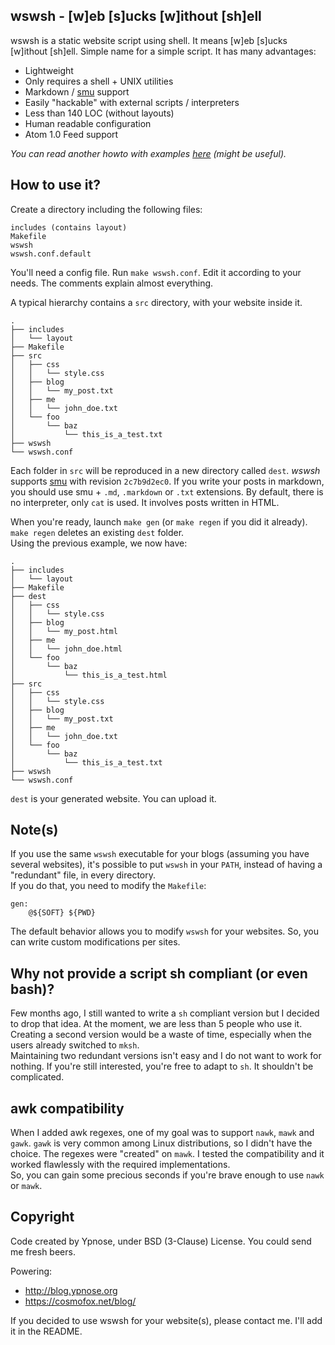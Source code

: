 wswsh - [w]eb [s]ucks [w]ithout [sh]ell
---------------------------------------

wswsh is a static website script using shell. It means [w]eb [s]ucks [w]ithout [sh]ell. Simple name for a simple script.
It has many advantages:

  * Lightweight
  * Only requires a shell + UNIX utilities
  * Markdown / [smu](https://github.com/Gottox/smu) support
  * Easily "hackable" with external scripts / interpreters
  * Less than 140 LOC (without layouts)
  * Human readable configuration
  * Atom 1.0 Feed support

*You can read another howto with examples [here](http://blog.ypnose.org/2013/blogging-shell.html) (might be useful).*

How to use it?
--------------

Create a directory including the following files:

	includes (contains layout)
	Makefile
	wswsh
	wswsh.conf.default

You'll need a config file. Run `make wswsh.conf`. Edit it according to your needs. The comments explain almost everything.  

A typical hierarchy contains a `src` directory, with your website inside it.

	.
	├── includes
	│   └── layout
	├── Makefile
	├── src
	│   ├── css
	│   │   └── style.css
	│   ├── blog
	│   │   └── my_post.txt
	│   ├── me
	│   │   └── john_doe.txt
	│   └── foo
	│       └── baz
	│           └── this_is_a_test.txt
	├── wswsh
	└── wswsh.conf

Each folder in `src` will be reproduced in a new directory called `dest`.
*wswsh* supports [smu](https://github.com/Gottox/smu) with revision `2c7b9d2ec0`. If you write your posts in markdown, you should use smu + `.md`, `.markdown` or `.txt` extensions.
By default, there is no interpreter, only `cat` is used. It involves posts written in HTML.

When you're ready, launch `make gen` (or `make regen` if you did it already). `make regen` deletes an existing `dest` folder.  
Using the previous example, we now have:

	.
	├── includes
	│   └── layout
	├── Makefile
	├── dest
	│   ├── css
	│   │   └── style.css
	│   ├── blog
	│   │   └── my_post.html
	│   ├── me
	│   │   └── john_doe.html
	│   └── foo
	│       └── baz
	│           └── this_is_a_test.html
	├── src
	│   ├── css
	│   │   └── style.css
	│   ├── blog
	│   │   └── my_post.txt
	│   ├── me
	│   │   └── john_doe.txt
	│   └── foo
	│       └── baz
	│           └── this_is_a_test.txt
	├── wswsh
	└── wswsh.conf

`dest` is your generated website. You can upload it.

Note(s)
-------

If you use the same `wswsh` executable for your blogs (assuming you have several websites), it's possible to put `wswsh` in your `PATH`,
instead of having a "redundant" file, in every directory.  
If you do that, you need to modify the `Makefile`:

```make
gen:
	@${SOFT} ${PWD}
```

The default behavior allows you to modify `wswsh` for your websites. So, you can write custom modifications per sites.

Why not provide a script sh compliant (or even bash)?
-----------------------------------------------------

Few months ago, I still wanted to write a `sh` compliant version but I decided to drop that idea. At the moment, we are less than
5 people who use it. Creating a second version would be a waste of time, especially when the users already switched to `mksh`.  
Maintaining two redundant versions isn't easy and I do not want to work for nothing. If you're still interested, you're free to
adapt to `sh`. It shouldn't be complicated.

awk compatibility
-----------------

When I added awk regexes, one of my goal was to support `nawk`, `mawk` and `gawk`. `gawk` is very common
among Linux distributions, so I didn't have the choice. The regexes were "created" on `mawk`. I tested
the compatibility and it worked flawlessly with the required implementations.  
So, you can gain some precious seconds if you're brave enough to use `nawk` or `mawk`.

Copyright
---------

Code created by Ypnose, under BSD (3-Clause) License. You could send me fresh beers.

Powering:
  * http://blog.ypnose.org
  * https://cosmofox.net/blog/

If you decided to use wswsh for your website(s), please contact me. I'll add it in the README.
